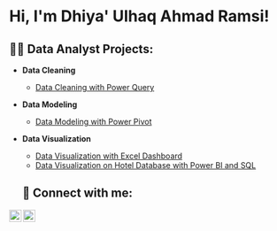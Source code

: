 <h1>Hi, I'm Dhiya' Ulhaq Ahmad Ramsi! <br/>

<h2>👨‍💻 Data Analyst Projects:</h2>

- <b>Data Cleaning</b>
  - [Data Cleaning with Power Query](https://github.com/ramsi123/Data-Cleaning-with-Power-Query)
  
- <b>Data Modeling</b>
  - [Data Modeling with Power Pivot](https://github.com/ramsi123/Data-Modeling-with-Power-Pivot)

- <b>Data Visualization</b>
  - [Data Visualization with Excel Dashboard](https://github.com/ramsi123/Data-Visualization-with-Excel-Dashboard)
  - [Data Visualization on Hotel Database with Power BI and SQL](https://github.com/ramsi123/Data-Visualization-on-Hotel-Revenue)

  <h2> 🤳 Connect with me:</h2>

[<img align="left" alt="Dhiya' Ulhaq Ahmad Ramsi | LinkedIn" width="22px" src="https://i.imgur.com/rH9jwbU.png" />][linkedin]
[<img align="left" alt="Dhiya' Ulhaq Ahmad Ramsi | Instagram" width="22px" src="https://i.imgur.com/SKk4d03.png" />][instagram]

[instagram]: https://www.instagram.com/ulhaq_ramsi/
[linkedin]: https://www.linkedin.com/in/dhiya-ulhaq-ahmad-ramsi-884641222/
